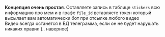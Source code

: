 <b>Концепция очень простая</b>. Оставляете запись в таблице `stickers` всю информацию про мем и в графе `file_id` вставляете токен который высылает вам автоматически 
бот при отсылке любого видео <br>
Видео всегда останется в БД телеграмма, если он не будет нарушать никаких правил (.. наверное)
